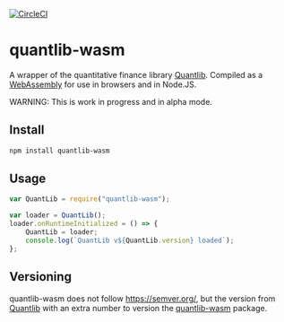 [![CircleCI](https://circleci.com/gh/CaptorAB/quantlib-wasm/tree/master.svg?style=svg)](https://circleci.com/gh/CaptorAB/quantlib-wasm/tree/master)

# quantlib-wasm

A wrapper of the quantitative finance library [Quantlib](https://www.quantlib.org/). Compiled as a [WebAssembly](https://webassembly.org/) for use in browsers and in Node.JS.

WARNING: This is work in progress and in alpha mode.

## Install

```bash
npm install quantlib-wasm
```

## Usage

```JavaScript
var QuantLib = require("quantlib-wasm");

var loader = QuantLib();
loader.onRuntimeInitialized = () => {
    QuantLib = loader;
    console.log(`QuantLib v${QuantLib.version} loaded`);
};
```

## Versioning

quantlib-wasm does not follow https://semver.org/, but the version from [Quantlib](https://www.quantlib.org/) with an extra number to version the [quantlib-wasm](https://www.npmjs.com/package/quantlib-wasm) package.
